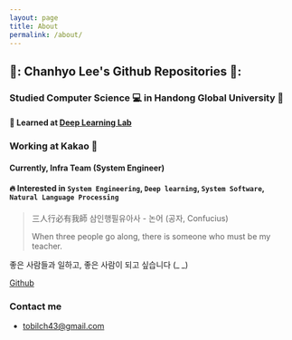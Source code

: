 ```yaml
---
layout: page
title: About
permalink: /about/
---
```


## 👋: Chanhyo Lee's Github Repositories 📂:
### Studied Computer Science 💻 in Handong Global University 🏫
#### 📖 Learned at [Deep Learning Lab](http://deeplearning.handong.edu)
### Working at Kakao 🍫
#### Currently, Infra Team (System Engineer)
#### 🔥 Interested in `System Engineering`, `Deep learning`, `System Software`, `Natural Language Processing`


> 三人行必有我師 삼인행필유아사 - 논어 (공자, Confucius)
>
> When three people go along, there is someone who must be my teacher.

좋은 사람들과 일하고, 좋은 사람이 되고 싶습니다 (_ _)

[Github](https://github.com/ChanhyoLee)


### Contact me

-   [tobilch43@gmail.com](mailto:tobilch43@gmail.com)
